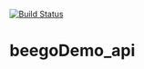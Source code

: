 [![Build Status](https://travis-ci.org/PanruifengWawa/beegoDemo_api.svg?branch=master)](https://travis-ci.org/PanruifengWawa/beegoDemo_api)
# beegoDemo_api

